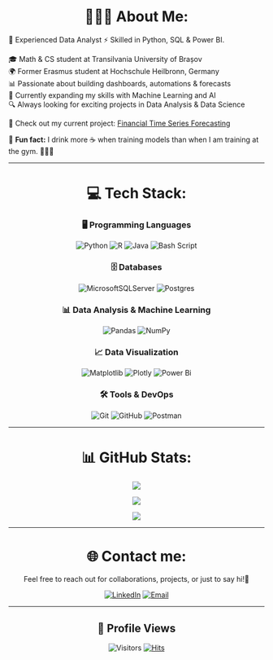 <div align="center">

# 👨🏻‍💻 About Me:

</div>

💼 Experienced Data Analyst ⚡ Skilled in Python, SQL & Power BI.

🎓 Math & CS student at Transilvania University of Brașov<br>
🌍 Former Erasmus student at Hochschule Heilbronn, Germany<br>
📊 Passionate about building dashboards, automations & forecasts<br>
🤖 Currently expanding my skills with Machine Learning and AI<br>
🔍 Always looking for exciting projects in Data Analysis & Data Science<br>

🚀 Check out my current project: [Financial Time Series Forecasting](https://github.com/AlexOnData/DaAn_Financial-Time-Series-Forecasting)

🎲 **Fun fact:** I drink more ☕ when training models than when I am training at the gym. 🏋🏻‍♂️

---

<div align="center">

# 💻 Tech Stack:
### 🖥️ Programming Languages
![Python](https://img.shields.io/badge/python-3670A0?style=for-the-badge&logo=python&logoColor=ffdd54) 
![R](https://img.shields.io/badge/r-%23276DC3.svg?style=for-the-badge&logo=r&logoColor=white) 
![Java](https://img.shields.io/badge/java-%23ED8B00.svg?style=for-the-badge&logo=openjdk&logoColor=white) 
![Bash Script](https://img.shields.io/badge/bash_script-%23121011.svg?style=for-the-badge&logo=gnu-bash&logoColor=white) 

### 🗄️ Databases
![MicrosoftSQLServer](https://img.shields.io/badge/Microsoft%20SQL%20Server-CC2927?style=for-the-badge&logo=microsoft%20sql%20server&logoColor=white) 
![Postgres](https://img.shields.io/badge/postgres-%23316192.svg?style=for-the-badge&logo=postgresql&logoColor=white) 

### 📊 Data Analysis & Machine Learning
![Pandas](https://img.shields.io/badge/pandas-%23150458.svg?style=for-the-badge&logo=pandas&logoColor=white) 
![NumPy](https://img.shields.io/badge/numpy-%23013243.svg?style=for-the-badge&logo=numpy&logoColor=white) 

### 📈 Data Visualization
![Matplotlib](https://img.shields.io/badge/Matplotlib-%23ffffff.svg?style=for-the-badge&logo=Matplotlib&logoColor=black) 
![Plotly](https://img.shields.io/badge/Plotly-%233F4F75.svg?style=for-the-badge&logo=plotly&logoColor=white) 
![Power Bi](https://img.shields.io/badge/power_bi-F2C811?style=for-the-badge&logo=powerbi&logoColor=black) 

### 🛠️ Tools & DevOps
![Git](https://img.shields.io/badge/git-%23F05033.svg?style=for-the-badge&logo=git&logoColor=white) 
![GitHub](https://img.shields.io/badge/github-%23121011.svg?style=for-the-badge&logo=github&logoColor=white) 
![Postman](https://img.shields.io/badge/Postman-FF6C37?style=for-the-badge&logo=postman&logoColor=white) 

---

# 📊 GitHub Stats:

<img src="https://github-readme-stats.vercel.app/api?username=AlexOnData&theme=dark&hide_border=false&include_all_commits=false&count_private=false" /><br>

<img src="https://github-readme-stats.vercel.app/api/top-langs/?username=AlexOnData&theme=dark&hide_border=false&include_all_commits=false&count_private=false&layout=compact" /><br>

<img src="https://nirzak-streak-stats.vercel.app/?user=AlexOnData&theme=dark&hide_border=false" /><br>

---

# 🌐 Contact me:

Feel free to reach out for collaborations, projects, or just to say hi!👋<br>

[![LinkedIn](https://img.shields.io/badge/LinkedIn-%230077B5.svg?logo=linkedin&logoColor=white)](https://linkedin.com/in/alexmarcean)
[![Email](https://img.shields.io/badge/Email-D14836?logo=gmail&logoColor=white)](mailto:business.marcean.alex@gmail.com)  

---

## 👀 Profile Views
![Visitors](https://komarev.com/ghpvc/?username=AlexOnData&color=blue)
[![Hits](https://hits.sh/github.com/AlexOnData/AlexOnData.svg?style=flat-square)](https://hits.sh/github.com/AlexOnData/)

</div>
